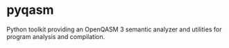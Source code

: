 # pyqasm

Python toolkit providing an OpenQASM 3 semantic analyzer and utilities for program analysis and compilation.
